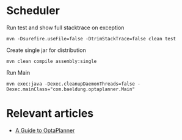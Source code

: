 # Scheduler

Run test and show full stacktrace on exception

    mvn -Dsurefire.useFile=false -DtrimStackTrace=false clean test

Create single jar for distribution

    mvn clean compile assembly:single

Run Main

    mvn exec:java -Dexec.cleanupDaemonThreads=false -Dexec.mainClass="com.baeldung.optaplanner.Main"

# Relevant articles

- [A Guide to OptaPlanner](https://www.baeldung.com/opta-planner)
